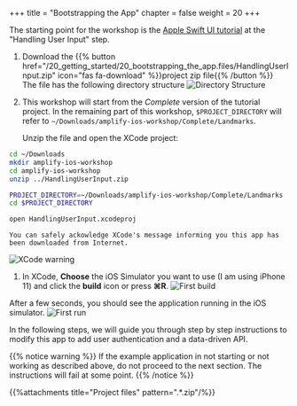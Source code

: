 +++
title = "Bootstrapping the App"
chapter = false
weight = 20
+++

The starting point for the workshop is the [Apple Swift UI tutorial](https://developer.apple.com/tutorials/swiftui/tutorials) at the "Handling User Input" step.

1. Download the {{% button href="/20_getting_started/20_bootstrapping_the_app.files/HandlingUserInput.zip" icon="fas fa-download" %}}project zip file{{% /button %}}  
The file has the following directory structure
![Directory Structure](/images/20-10-directory-structure.png)

1. This workshop will start from the *Complete* version of the tutorial project.  In the remaining part of this workshop, `$PROJECT_DIRECTORY` will refer to `~/Downloads/amplify-ios-workshop/Complete/Landmarks`.  

    Unzip the file and open the XCode project:

 ```bash
 cd ~/Downloads
 mkdir amplify-ios-workshop
 cd amplify-ios-workshop
 unzip ../HandlingUserInput.zip

 PROJECT_DIRECTORY=~/Downloads/amplify-ios-workshop/Complete/Landmarks
 cd $PROJECT_DIRECTORY

 open HandlingUserInput.xcodeproj
 ```

    You can safely ackowledge XCode's message informing you this app has been downloaded from Internet.
  ![XCode warning](/images/20-20-xcode-warning.png)

1. In XCode, **Choose** the iOS Simulator you want to use (I am using iPhone 11) and click the **build** icon <i class="far fa-caret-square-right"></i> or press **&#8984;R**.
![First build](/images/20-10-xcode.png)

After a few seconds, you should see the application running in the iOS simulator.
![First run](/images/20-10-app-start.png)

In the following steps, we will guide you through step by step instructions to modify this app to add user authentication and a data-driven API.

{{% notice warning %}}
If the example application in not starting or not working as described above, do not proceed to the next section. The instructions will fail at some point.</a>
{{% /notice %}}

{{%attachments title="Project files" pattern=".*.zip"/%}}
